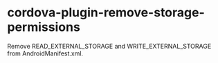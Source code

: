 # cordova-plugin-remove-storage-permissions
Remove READ_EXTERNAL_STORAGE and WRITE_EXTERNAL_STORAGE from AndroidManifest.xml.